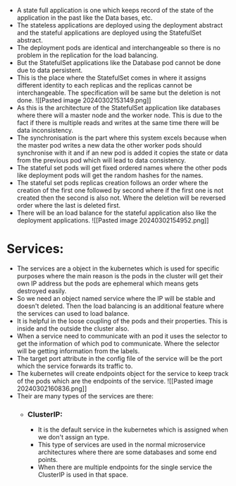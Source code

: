 * A state full application is one which keeps record of the state of the application in the past like the Data bases, etc.
* The stateless applications are deployed using the deployment abstract and the stateful applications are deployed using the StatefulSet abstract.
* The deployment pods are identical and interchangeable so there is no problem in the replication for the load balancing.
* But the StatefulSet applications like the Database pod cannot be done due to data persistent.
* This is the place where the StatefulSet comes in where it assigns different identity to each replicas and the replicas cannot be interchangeable. The specification will be same but the deletion is not done.
 ![[Pasted image 20240302153149.png]]
 * As this is the architecture of the StatefulSet application like databases where there will a master node and the worker node. This is due to the fact if there is multiple reads and writes at the same time there will be data inconsistency.
 * The synchronisation is the part where this system excels because when the master pod writes a new data the other worker pods should synchronise with it and if an new pod is added it copies the state or data from the previous pod which will lead to data consistency.
 * The stateful set pods will get fixed ordered names where the other pods like deployment pods will get the random hashes for the names.
 * The stateful set pods replicas creation follows an order where the creation of the first one followed by second where if the first one is not created then the second is also not. Where the deletion will be reversed order where the last is deleted first.
 * There will be an load balance for the stateful application also like the deployment applications.
 ![[Pasted image 20240302154952.png]]

# Services:
* The services are a object in the kubernetes which is used for specific purposes where the main reason is the pods in the cluster will get their own IP address but the pods are ephemeral which means gets destroyed easily.
* So we need an object named service where the IP will be stable and doesn't deleted. Then the load balancing is an additional feature where the services can used to load balance.
* It is helpful in the loose coupling of the pods and their properties. This is inside and the outside the cluster also.
* When a service need to communicate with an pod it uses the selector to get the information of which pod to communicate. Where the selector will be getting information from the labels. 
* The target port attribute in the config file of the service will be the port which the service forwards its traffic to.
* The kubernetes will create endpoints object for the service to keep track of the pods which are the endpoints of the service.
![[Pasted image 20240302160836.png]]
* Their are many types of the services are there:
	* ### ClusterIP:
		* It is the default service in the kubernetes which is assigned when we don't assign an type.
		* This type of services are used in the normal microservice architectures where there are some databases and some end points.
		* When there are multiple endpoints for the single service the ClusterIP is used in that space.